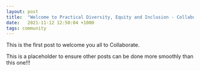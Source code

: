 ```yaml
---
layout: post
title:  "Welcome to Practical Diversity, Equity and Inclusion - Collaborate"
date:   2021-11-12 12:50:04 +1000
tags: community
---
```


This is the first post to welcome you all to Collaborate.

This is a placeholder to ensure other posts can be done more smoothly than this one!!!
